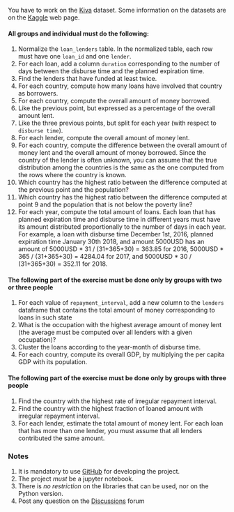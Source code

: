 You have to work on  the [Kiva](https://drive.google.com/file/d/1-tJtnIbo1Rt-F1XfoWGVkmBXiI-ciuRx/view?usp=sharing)
dataset.
Some information on the datasets are on the [Kaggle](https://www.kaggle.com/gaborfodor/additional-kiva-snapshot) web page.

#### All groups and individual must do the following:

1.  Normalize the `loan_lenders` table. In the normalized table, each row must have one `loan_id` and one `lender`.
1.  For each loan, add a column `duration` corresponding to the number of days between the disburse time and the planned
    expiration time.
1.  Find the lenders that have funded at least twice.
1.  For each country, compute how many loans have involved that country as borrowers.
1.  For each country, compute the overall amount of money borrowed.
1.  Like the previous point, but expressed as a percentage of the overall amount lent.
1.  Like the three previous points, but split for each year (with respect to `disburse time`).
1.  For each lender, compute the overall amount of money lent.
1.  For each country, compute the difference between the overall amount of money lent and the overall amount of money
    borrowed. Since the country of the lender is often unknown, you can assume that the true distribution among the
    countries is the same as the one computed from the rows where the country is known.
1.  Which country has the highest ratio between the difference computed at the previous point and the population?
1.  Which country has the highest ratio between the difference computed at  point 9 and the population that is
    not below the poverty line?
1.  For each year, compute the total amount of loans. Each loan that has planned expiration time and disburse time in
    different years must have its amount distributed proportionally to the number of days in each year. For example, a
    loan with disburse time December 1st, 2016, planned expiration time January 30th 2018, and amount 5000USD has an
    amount of 5000USD * 31 / (31+365+30) = 363.85 for 2016, 5000USD * 365 / (31+365+30) = 4284.04 for 2017, and 5000USD * 30 /
    (31+365+30) = 352.11 for 2018.

#### The following part of the exercise must be done only by groups with two or three people

1.  For each value of `repayment_interval`, add a new column to the `lenders` dataframe that contains the total amount
    of money corresponding to loans in such state
1.  What is the occupation with the highest average amount of money lent (the average must be computed over all lenders
    with a given occupation)?
1.  Cluster the loans according to the year-month of disburse time.
1.  For each country, compute its overall GDP, by multiplying the per capita GDP with its population.

#### The following part of the exercise must be done only by groups with three people

1.  Find the country with the highest rate of irregular repayment interval.
1.  Find the country with the highest fraction of loaned amount with irregular repayment interval.
1.  For each lender, estimate the total amount of money lent. For each loan that has more than one lender, you must
    assume that all lenders contributed the same amount.

### Notes

1.  It is mandatory to use [GitHub](https://www.github.com) for developing the project.
1.  The project *must* be a jupyter notebook. 
1.  There is *no restriction* on the libraries that can be used, nor on the Python version.
1.  Post any question on the [Discussions](https://elearning.unimib.it/mod/forum/view.php?id=319886) forum
